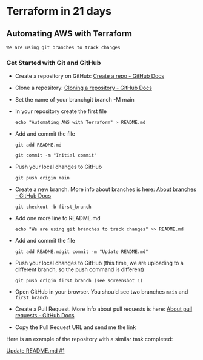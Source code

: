 # Terraform in 21 days

## Automating AWS with Terraform

    We are using git branches to track changes

### Get Started with Git and GitHub

+ Create a repository on GitHub: [Create a repo - GitHub Docs](https://docs.github.com/en/get-started/quickstart/create-a-repo)

+ Clone a repository: [Cloning a repository - GitHub Docs](https://docs.github.com/en/repositories/creating-and-managing-repositories/cloning-a-repository)

+ Set the name of your branchgit branch -M main

+ In your repository create the first file 

    `echo "Automating AWS with Terraform" > README.md`

+ Add and commit the file

    `git add README.md`

    `git commit -m "Initial commit"`

+ Push your local changes to GitHub

    `git push origin main`

+ Create a new branch. More info about branches is here:  [About branches - GitHub Docs](https://docs.github.com/en/pull-requests/collaborating-with-pull-requests/proposing-changes-to-your-work-with-pull-requests/about-branches)

    `git checkout -b first_branch`

+ Add one more line to README.md

    `echo "We are using git branches to track changes" >> README.md`

+ Add and commit the file

    `git add README.mdgit commit -m "Update README.md"`

+ Push your local changes to GitHub (this time, we are uploading to a different branch, so the push command is different)

    `git push origin first_branch (see screenshot 1)`

+ Open GitHub in your browser. You should see two branches `main` and `first_branch`

+ Create a Pull Request. More info about pull requests is here: [About pull requests - GitHub Docs](https://docs.github.com/en/pull-requests/collaborating-with-pull-requests/proposing-changes-to-your-work-with-pull-requests/about-pull-requests)

+ Copy the Pull Request URL and send me the link

Here is an example of the repository with a similar task completed:

[Update README.md #1](https://github.com/G-oracle/terraform-in-21-days/pull/1)

